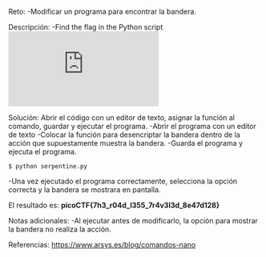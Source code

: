 
Reto:
-Modificar un programa para encontrar la bandera.

Descripción:
-Find the flag in the Python script![Download Python script](https://artifacts.picoctf.net/c/37/serpentine.py)

Solución:
Abrir el código con un editor de texto, asignar la función al comando, guardar y ejecutar el programa.
-Abrir el programa con un editor de texto
-Colocar la función para desencriptar la bandera dentro de la acción que supuestamente muestra la bandera.
-Guarda el programa y ejecuta el programa.
```
$ python serpentine.py
```
-Una vez ejecutado el programa correctamente, selecciona la opción correcta y la bandera se mostrara en pantalla.

El resultado es: **picoCTF{7h3_r04d_l355_7r4v3l3d_8e47d128}**

Notas adicionales:
-Al ejecutar antes de modificarlo, la opción para mostrar la bandera no realiza la acción.

Referencias:
https://www.arsys.es/blog/comandos-nano